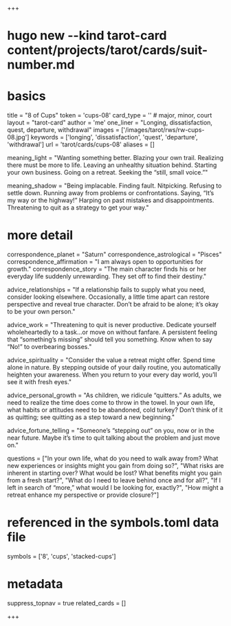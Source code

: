+++
# hugo new --kind tarot-card content/projects/tarot/cards/suit-number.md
# basics
title     		 = "8 of Cups"
token					 = 'cups-08'
card_type			 = '' # major, minor, court
layout				 = "tarot-card"
author    		 = 'me'
one_liner 		 = "Longing, dissatisfaction, quest, departure, withdrawal"
images				 = ['/images/tarot/rws/rw-cups-08.jpg']
keywords			 = ['longing', 'dissatisfaction', 'quest', 'departure', 'withdrawal']
url						 = 'tarot/cards/cups-08'
aliases				 = []

meaning_light  = "Wanting something better. Blazing your own trail. Realizing there must be more to life. Leaving an unhealthy situation behind. Starting your own business. Going on a retreat. Seeking the “still, small voice.”"

meaning_shadow = "Being implacable. Finding fault. Nitpicking. Refusing to settle down. Running away from problems or confrontations. Saying, “It’s my way or the highway!” Harping on past mistakes and disappointments. Threatening to quit as a strategy to get your way."

# more detail
correspondence_planet 			= "Saturn"
correspondence_astrological = "Pisces"
correspondence_affirmation  = "I am always open to opportunities for growth."
correspondence_story 				= "The main character finds his or her everyday life suddenly unrewarding. They set off to find their destiny."

advice_relationships 	 = "If a relationship fails to supply what you need, consider looking elsewhere. Occasionally, a little time apart can restore perspective and reveal true character. Don’t be afraid to be alone; it’s okay to be your own person."

advice_work 					 = "Threatening to quit is never productive. Dedicate yourself wholeheartedly to a task…or move on without fanfare. A persistent feeling that “something’s missing” should tell you something. Know when to say “No!” to overbearing bosses."

advice_spirituality 	 = "Consider the value a retreat might offer. Spend time alone in nature. By stepping outside of your daily routine, you automatically heighten your awareness. When you return to your every day world, you’ll see it with fresh eyes."

advice_personal_growth = "As children, we ridicule “quitters.” As adults, we need to realize the time does come to throw in the towel. In your own life, what habits or attitudes need to be abandoned, cold turkey? Don’t think of it as quitting; see quitting as a step toward a new beginning."

advice_fortune_telling = "Someone’s “stepping out” on you, now or in the near future. Maybe it’s time to quit talking about the problem and just move on."

questions	= ["In your own life, what do you need to walk away from? What new experiences or insights might you gain from doing so?", "What risks are inherent in starting over? What would be lost? What benefits might you gain from a fresh start?", "What do I need to leave behind once and for all?", "If I left in search of “more,” what would I be looking for, exactly?", "How might a retreat enhance my perspective or provide closure?"]

# referenced in the symbols.toml data file
symbols	  = ['8', 'cups', 'stacked-cups']

# metadata
suppress_topnav = true
related_cards 	= []

+++